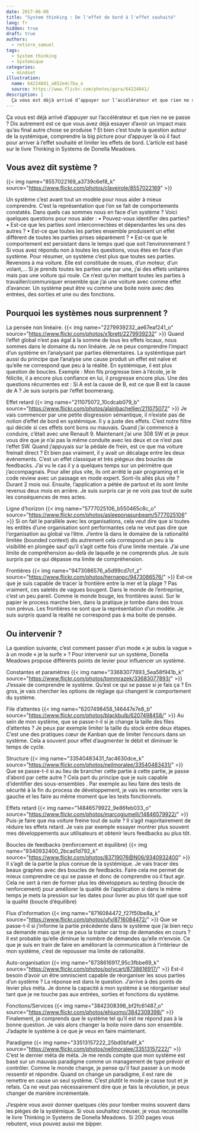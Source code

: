 ```yaml
---
date: 2017-06-08
title: "System thinking : De l'effet de bord à l'effet souhaité"
lang: fr
hidden: true
draft: true
authors:
  - retiere_samuel
tags:
  - System thinking
  - Systemique
categories:
  - mindset
illustration:
  name: 64224841_a852e4c7ba_o
  source: https://www.flickr.com/photos/gara/64224841/
description: |
  Ça vous est déjà arrivé d’appuyer sur l’accélérateur et que rien ne se passe ? Dis autrement est ce que vous avez déjà essayer d’avoir un impact mais qu’au final autre chose se produise ? Et bien c’est toute la question autour de la systémique, comprendre la big picture pour d’appuyer là où il faut pour arriver à l’effet souhaité et limiter les effets de bord.
---
```


Ça vous est déjà arrivé d’appuyer sur l’accélérateur et que rien ne se passe ? Dis autrement est ce que vous avez déjà essayer d’avoir un impact mais qu’au final autre chose se produise ? Et bien c’est toute la question autour de la systémique, comprendre la big picture pour d’appuyer là où il faut pour arriver à l’effet souhaité et limiter les effets de bord.  L’article est basé sur le livre Thinking in Systems de Donella Meadows.

## Vous avez dit système ?
{{< img name="8557022169_a3739c6ef8_k" source="https://www.flickr.com/photos/claveirole/8557022169" >}}

Un système c’est avant tout un modèle pour nous aider à mieux comprendre. C’est la représentation que l’on se fait de comportements constatés. Dans quels cas sommes nous en face d’un système ? Voici quelques questions pour nous aider :
•	Pouvez-vous identifier des parties?
•	Est-ce que les parties sont interconnectées et dépendantes les uns des autres ?
•	Est-ce que toutes les parties ensemble produisent un effet différent de toutes les parties prises séparément ?
•	Est-ce que le comportement est persistant dans le temps quel que soit l’environnement ?
Si vous avez répondu non à toutes les questions, vous êtes en face d’un système. Pour résumer, un système c’est plus que toutes ses parties. Revenons à ma voiture. Elle est constituée de roues, d’un moteur, d’un volant,… Si je prends toutes les parties une par une, j’ai des effets unitaires mais pas une voiture qui roule. Ce n’est qu’en mettant toutes les parties à travailler/communiquer ensemble que j’ai une voiture avec comme effet d’avancer. Un système peut être vu comme une boite noire avec des entrées, des sorties et une ou des fonctions.

## Pourquoi les systèmes nous surprennent ?

La pensée non linéaire.
{{< img name="2279939232_ae67eaf241_o" source="https://www.flickr.com/photos/x1brett/2279939232" >}}
Quand l’effet global n’est pas égal à la somme de tous les effets locaux, nous sommes dans le domaine du non linéaire. Je ne peux comprendre l’impact d’un système en l’analysant par parties élémentaires. La systémtique part aussi du principe que l’analyse une cause produit  un effet est naïve et qu’elle ne correspond que peu à la réalité. En systémique, il est plus question de boucles. Exemple : Mon fils progresse bien à l’école, je le félicite, il a encore plus confiance en lui, il progresse encore plus. Une des questions récurrentes est : Si A est la cause de B, est ce que B est la cause de A ?  Je suis surpris par l’effet boomerang.

Effet retard
{{< img name="211075072_10cdcab079_b" source="https://www.flickr.com/photos/alainbachellier/211075072" >}}
Je vais commencer par une petite disgression sémantique, il n’existe pas de notion d’effet de bord en systémique. Il y a juste des effets. C’est notre filtre qui décide si ces effets sont bons ou mauvais. Quand j’ai commencé à conduire, c’était avec une Renault 9. Maintenant j’ai une 308 SW et je peux vous dire que je n’ai pas la même conduite avec les deux et ce n’est pas l’effet SW. Quand j’appuyais sur la pédale de frein, est ce que ma voiture freinait direct ? Et bien pas vraiment, il y avait un décalage entre les deux évènements. C’est un effet classique et très piégeux des boucles de feedbacks. J’ai vu le cas il y a quelques temps sur un périmètre que j’accompagnais. Pour aller plus vite, ils ont arrêté le pair programing et le code review avec un passage en mode expert. Sont-ils allés plus vite ? Durant 2 mois oui. Ensuite, l’application a pétée de partout et ils sont limite revenus deux mois en arrière. Je suis surpris car je ne vois pas tout de suite les conséquences de mes actes.

Ligne d’horizon
{{< img name="5777025106_b550465c8c_o" source="https://www.flickr.com/photos/asleeponasunbeam/5777025106" >}}
Si on fait le parallèle avec les organisations, cela veut dire que si toutes les entités d’une organisation sont performantes cela ne veut pas dire que l’organisation au global va l’être. J’entre là dans le domaine de la rationalité limitée (bounded context) dis autrement cela correspond un peu à la visibilité en plongée sauf qu’il s’agit cette fois d’une limite mentale. J’ai une limite de compréhension au-delà de laquelle je ne comprends plus. Je suis surpris par ce qui dépasse ma limite de compréhension.

Frontières
{{< img name="9473086576_a5d99cd7cf_z" source="https://www.flickr.com/photos/hernanpc/9473086576/" >}}
Est-ce que je suis capable de tracer la frontière entre la mer et la plage ? Pas vraiment, ces saletés de vagues bougent. Dans le monde de l’entreprise, c’est un peu pareil. Comme le monde bouge, les frontières aussi. Sur le papier le process marche bien, dans la pratique je tombe dans des trous non prévus. Les frontières ne sont que la représentation d’un modèle. Je suis surpris quand la réalité ne correspond pas à ma boite de pensée.

## Ou intervenir ?
La question suivante, c’est comment passer d’un mode « je subis la vague » à un mode « je la surfe » ? Pour intervenir sur un système, Donella Meadows propose différents points de levier pour influencer un système.

Constantes et paramètres
{{< img name="33683077893_5ea58f941b_k" source="https://www.flickr.com/photos/tommrazek/33683077893/" >}}
J’essaie de comprendre le système. Qu’est ce qui se passe si je fais ça ? En gros, je vais chercher les options de réglage qui changent le comportement du système.

File d’attentes
{{< img name="6207498458_146447e7e8_b" source="https://www.flickr.com/photos/blackbulb/6207498458/" >}}
Au sein de mon système, que se passe-t-il si je change la taille des files d’attentes ? Je peux par exemple limiter la taille du stock entre deux étapes. C’est une des pratiques cœur de Kanban que de limiter l’encours dans un système. Cela a souvent pour effet d’augmenter le débit et diminuer le temps de cycle.

Structure
{{< img name="33540483431_fac4630dce_k" source="https://www.flickr.com/photos/neilmoralee/33540483431/" >}}
Que se passe-t-il si au lieu de brancher cette partie à cette partie, je passe d’abord par cette autre ? Cela part du principe que je suis capable d’identifier des sous-ensembles . Par exemple au lieu faire des tests de sécurité à la fin du process de développement, je vais les remonter vers la gauche et les faire au même moment que les tests fonctionnels.

Effets retard
{{< img name="14846579922_9e86feb033_o" source="https://www.flickr.com/photos/marcogiumelli/14846579922/" >}}
Puis-je faire que ma voiture freine tout de suite ? Il s’agit majoritairement de réduire les effets retard. Je vais par exemple essayer montrer plus souvent mes développements aux utilisateurs et obtenir leurs feedbacks au plus tôt.

Boucles de feedbacks (renforcement et équilibre)
{{< img name="9340932400_2bcad1d792_k" source="https://www.flickr.com/photos/83719076@N06/9340932400" >}}
Il s’agit de la partie la plus connue de la systémique. Je vais tracer des beaux graphes avec des boucles de feedbacks. Faire cela me permet de mieux comprendre ce qui se passe et donc de comprendre où il faut agir. Cela ne sert à rien de former plus les développeurs au testing (boucle de renforcement) pour améliorer la qualité de l’application si dans le même temps je mets la pression sur les dates pour livrer au plus tôt quel que soit la qualité (boucle d’équilibre)

Flux d’information
{{< img name="8716084472_f27f50be8a_k" source="https://www.flickr.com/photos/ufv/8716084472/" >}}
Que se passe-t-il si j’informe la partie précédente dans le système que j’ai bien reçu sa demande mais que je ne peux la traiter car trop de demandes en cours ?Il est probable qu’elle diminue le nombre de demandes qu’elle m’envoie. Ce que je suis en train de faire en améliorant la communication à l’intérieur de mon système, c’est de repousser ma limite de rationalité.

Auto-organisation
{{< img name="8738616917_95c3fbbe69_k" source="https://www.flickr.com/photos/polycart/8738616917/" >}}
Est-il besoin d’avoir un être omniscient capable de réorganiser les sous parties d’un système ? La réponse est dans le question. J’arrive à des points de levier plus méta. Je donne la capacité à mon système à se réorganiser seul tant que je ne touche pas aux entrées, sorties et fonctions du système.

Fonctions/Services
{{< img name="3842308398_bf2fc61487_o" source="https://www.flickr.com/photos/ehiuomo/3842308398/" >}}
Finalement, je comprends que le système tel qu’il est ne répond pas à la bonne question. Je vais alors changer la boite noire dans son ensemble. J’adapte le système à ce que je veux en faire maintenant.

Paradigme
{{< img name="33513157222_25bd0bfa6f_k" source="https://www.flickr.com/photos/neilmoralee/33513157222/" >}}
C’est le dernier méta de méta. Je me rends compte que mon système est basé sur un mauvais paradigme comme un management de type prévoir et contrôler. Comme le monde change, je pense qu’il faut passer à un mode ressentir et répondre. Quand on change un paradigme, il est rare de remettre en cause un seul système. C’est plutôt le mode je casse tout et je refais. Ca ne veut pas nécessairement dire que je fais la révolution, je peux changer de manière incrémentale.

J’espère vous avoir donner quelques clés pour tomber moins souvent dans les pièges de la systémique. Si vous souhaitez creuser, je vous reconseille le livre Thinking in Systems de Donella Meadows. Si 200 pages vous rebutent, vous pouvez aussi me bipper.
